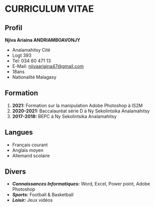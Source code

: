 # CURRICULUM VITAE

## Profil
**Njiva Ariaina ANDRIAMBOAVONJY**
- Analamahitsy Cité 
- Logt 393
- Tel: 034 60 471 13
- E-Mail: njivaariaina47@gmail.com
- 18ans
- Nationalité Malagasy

## Formation
1. **2021:** Formation sur la manipulation Adobe Photoshop à IS2M
2. **2020-2021:** Baccalauréat série D à Ny Sekolintsika Analamahitsy
3. **2017-2018:** BEPC à Ny Sekolintsika Analamahitsy

## Langues
- Français courant
- Anglais moyen
- Allemand scolaire

## Divers
- ***Connaissances Informatiques:*** Word, Excel, Power point, Adobe Photoshop
- ***Sports:*** Football & Basketball 
- ***Loisir:*** Jeux vidéos
